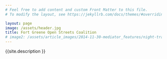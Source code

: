 ```yaml
---
# Feel free to add content and custom Front Matter to this file.
# To modify the layout, see https://jekyllrb.com/docs/themes/#overriding-theme-defaults

layout: page
image: /assets/header.jpg
title: Fort Greene Open Streets Coalition
# image2: /assets/article_images/2014-11-30-mediator_features/night-track-mobile.JPG
---
```


{{site.description }}

